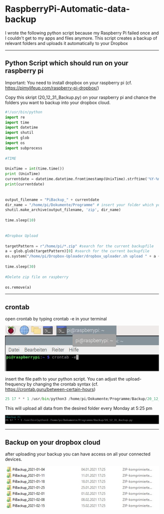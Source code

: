 # RaspberryPi-Automatic-data-backup
I wrote the following python script because my Raspberry Pi failed once and I couldn't get to my apps and files anymore. This script creates a backup of relevant folders and uploads it automatically to your Dropbox



---
## Python Script which should run on your raspberry pi

Important: You need to install dropbox on your raspberry pi (cf. https://pimylifeup.com/raspberry-pi-dropbox/)

Copy this skript (20_12_31_Backup.py) on your raspberry pi and chance the folders you want to backup into your dropbox cloud.


````python
#!/usr/bin/python
import re
import time
import datetime
import shutil
import glob
import os
import subprocess

#TIME

UnixTime = int(time.time())
print (UnixTime)
currentdate = datetime.datetime.fromtimestamp(UnixTime).strftime('%Y-%m-%d') # creates a string with current date 
print(currentdate)


output_filename = "PiBackup_" + currentdate
dir_name = "/home/pi/Dokumente/Programme" # insert your folder which you want to upload into your dropbox cloud
shutil.make_archive(output_filename, 'zip', dir_name)

time.sleep(10)


#Dropbox Upload

targetPattern = r"/home/pi/*.zip" #search for the current backupfile
a = glob.glob(targetPattern)[0] #search for the current backupfile
os.system("/home/pi/Dropbox-Uploader/dropbox_uploader.sh upload " + a + " /Backup/") #upload the current backup file to the dropboxcloud

time.sleep(30)

#Delete zip file on raspberry 

os.remove(a)

````

---
## crontab 


open crontab by typing crontab -e in your terminal


<img src= "images/00 rasp crontab.jpg" width="600">

insert the file path to your python script. You can adjust the upload-frequency by changing the crontab syntax (cf. https://crontab.guru/between-certain-hours)


```python
25 17 * * 1 /usr/bin/python3 /home/pi/Dokumente/Programme/Backup/20_12_31_Backup.py
```   
This will upload all data from the desired folder every Monday at 5:25 pm


<img src= "images/01 rasp crontab.jpg" width="600">


---
## Backup on your dropbox cloud
after uploading your backup you can have access on all your connected devices.

<img src= "images/02 uploads.jpg" width="600">



